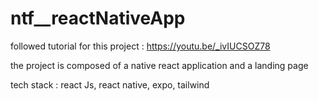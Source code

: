 # ntf__reactNativeApp

followed tutorial for this project : https://youtu.be/_ivIUCSOZ78

the project is composed of a native react application and a landing page 

tech stack : react Js, react native, expo, tailwind
